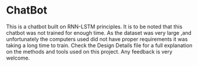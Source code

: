 # ChatBot
This is a chatbot built on RNN-LSTM principles. It is to be noted that this chatbot was not trained for enough time. As the dataset was very large
,and unfortunately the computers used did not have proper requirements it was taking a long time to train.
Check the Design Details file for a full explanation on the methods and tools used on this project. 
Any feedback is very welcome.
